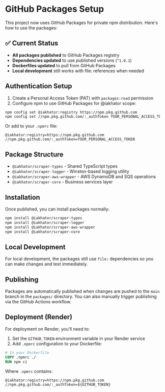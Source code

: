 # GitHub Packages Setup

This project now uses GitHub Packages for private npm distribution. Here's how to use the packages:

## ✅ Current Status
- **All packages published** to GitHub Packages registry
- **Dependencies updated** to use published versions (`^1.0.1`)
- **Dockerfiles updated** to pull from GitHub Packages
- **Local development** still works with file: references when needed

## Authentication Setup

1. Create a Personal Access Token (PAT) with `packages:read` permission
2. Configure npm to use GitHub Packages for @iakhator scope:

```bash
npm config set @iakhator:registry https://npm.pkg.github.com
npm config set //npm.pkg.github.com/:_authToken YOUR_PERSONAL_ACCESS_TOKEN
```

Or add to your `.npmrc` file:
```
@iakhator:registry=https://npm.pkg.github.com
//npm.pkg.github.com/:_authToken=YOUR_PERSONAL_ACCESS_TOKEN
```

## Package Structure

- `@iakhator/scraper-types` - Shared TypeScript types
- `@iakhator/scraper-logger` - Winston-based logging utility  
- `@iakhator/scraper-aws-wrapper` - AWS DynamoDB and SQS operations
- `@iakhator/scraper-core` - Business services layer

## Installation

Once published, you can install packages normally:

```bash
npm install @iakhator/scraper-types
npm install @iakhator/scraper-logger
npm install @iakhator/scraper-aws-wrapper
npm install @iakhator/scraper-core
```

## Local Development

For local development, the packages still use `file:` dependencies so you can make changes and test immediately.

## Publishing

Packages are automatically published when changes are pushed to the `main` branch in the `packages/` directory. You can also manually trigger publishing via the GitHub Actions workflow.

## Deployment (Render)

For deployment on Render, you'll need to:

1. Set the `GITHUB_TOKEN` environment variable in your Render service
2. Add `.npmrc` configuration to your Dockerfile:

```dockerfile
# In your Dockerfile
COPY .npmrc ./
RUN npm ci
```

Where `.npmrc` contains:
```
@iakhator:registry=https://npm.pkg.github.com
//npm.pkg.github.com/:_authToken=${GITHUB_TOKEN}
```

